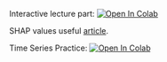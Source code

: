 Interactive lecture part:
[![Open In Colab](https://colab.research.google.com/assets/colab-badge.svg)](https://colab.research.google.com/github/girafe-ai/madmo-basic/blob/madmo-basic-21-11/10_feature_importances_and_time_series/lecture10_feature_importance_exercises.ipynb)

SHAP values useful [article](https://medium.com/civis-analytics/demystifying-black-box-models-with-shap-value-analysis-3e20b536fc80).


Time Series Practice: 
[![Open In Colab](https://colab.research.google.com/assets/colab-badge.svg)](https://colab.research.google.com/github/girafe-ai/madmo-basic/blob/madmo-basic-21-11/10_feature_importances_and_time_series/day10_time_series.ipynb)